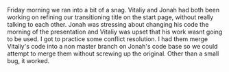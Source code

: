 Friday morning we ran into a bit of a snag.  Vitaliy and Jonah had both been working on refining our transitioning title on the start page, without really talking to each other.  Jonah was stressing about changing his code the morning of the presentation and Vitaliy was upset that his work wasnt going to be used.  I got to practice some conflict resolution.  I had them merge Vitaliy's code into a non master branch on Jonah's code base so we could attempt to merge them without screwing up the original.  Other than a small bug, it worked.  
